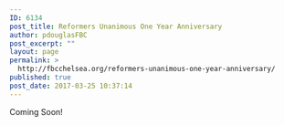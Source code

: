```yaml
---
ID: 6134
post_title: Reformers Unanimous One Year Anniversary
author: pdouglasFBC
post_excerpt: ""
layout: page
permalink: >
  http://fbcchelsea.org/reformers-unanimous-one-year-anniversary/
published: true
post_date: 2017-03-25 10:37:14
---
```

<p>Coming Soon!</p>